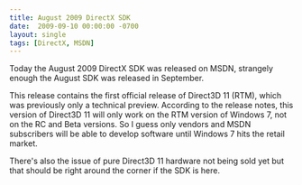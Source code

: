 ```yaml
---
title: August 2009 DirectX SDK
date:  2009-09-10 00:00:00 -0700
layout: single
tags: [DirectX, MSDN]
---
```


Today the August 2009 DirectX SDK was released on MSDN, strangely enough the August SDK was released in September.

This release contains the first official release of Direct3D 11 (RTM), which was previously only a technical preview. According to the release notes, this version of Direct3D 11 will only work on the RTM version of Windows 7, not on the RC and Beta versions. So I guess only vendors and MSDN subscribers will be able to develop software until Windows 7 hits the retail market.

There's also the issue of pure Direct3D 11 hardware not being sold yet but that should be right around the corner if the SDK is here.
